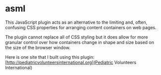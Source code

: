 # asml

This JavaScript plugin acts as an alternative to the limiting and, often, confusing CSS properties for arranging content containers on web pages.

The plugin cannot replace all of CSS styling but it does allow for more granular control over how containers change in shape and size based on the size of the browser window.

Here is one site that I built using this plugin:
[http://pediatricvolunteersinternational.org](Pediatric Volunteers International)
